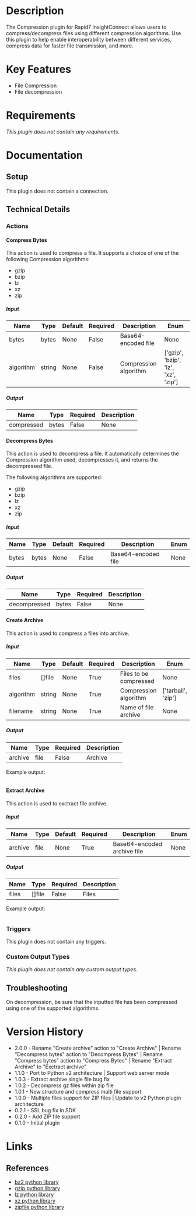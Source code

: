 # Description

The Compression plugin for Rapid7 InsightConnect allows users to compress/decompress files using different
compression algorithms. Use this plugin to help enable interoperability between different services, compress data
for faster file transmission, and more.

# Key Features

* File Compression
* File decompression

# Requirements

_This plugin does not contain any requirements._

# Documentation

## Setup

This plugin does not contain a connection.

## Technical Details

### Actions

#### Compress Bytes

This action is used to compress a file. It supports a choice of one of the following Compression algorithms:

* gzip
* bzip
* lz
* xz
* zip

##### Input

|Name|Type|Default|Required|Description|Enum|
|----|----|-------|--------|-----------|----|
|bytes|bytes|None|False|Base64-encoded file|None|
|algorithm|string|None|False|Compression algorithm|['gzip', 'bzip', 'lz', 'xz', 'zip']|

##### Output

|Name|Type|Required|Description|
|----|----|--------|-----------|
|compressed|bytes|False|None|

#### Decompress Bytes

This action is used to decompress a file. It automatically determines the Compression algorithm used, decompresses it,
and returns the decompressed file.

The following algorithms are supported:

* gzip
* bzip
* lz
* xz
* zip

##### Input

|Name|Type|Default|Required|Description|Enum|
|----|----|-------|--------|-----------|----|
|bytes|bytes|None|False|Base64-encoded file|None|

##### Output

|Name|Type|Required|Description|
|----|----|--------|-----------|
|decompressed|bytes|False|None|

#### Create Archive

This action is used to compress a files into archive.

##### Input

|Name|Type|Default|Required|Description|Enum|
|----|----|-------|--------|-----------|----|
|files|[]file|None|True|Files to be compressed|None|
|algorithm|string|None|True|Compression algorithm|['tarball', 'zip']|
|filename|string|None|True|Name of file archive|None|

##### Output

|Name|Type|Required|Description|
|----|----|--------|-----------|
|archive|file|False|Archive|

Example output:

```
```

#### Extract Archive

This action is used to exctract file archive.

##### Input

|Name|Type|Default|Required|Description|Enum|
|----|----|-------|--------|-----------|----|
|archive|file|None|True|Base64-encoded archive file|None|

##### Output

|Name|Type|Required|Description|
|----|----|--------|-----------|
|files|[]file|False|Files|

Example output:

```
```

### Triggers

This plugin does not contain any triggers.

### Custom Output Types

_This plugin does not contain any custom output types._

## Troubleshooting

On decompression, be sure that the inputted file has been compressed using one of the supported algorithms.

# Version History

* 2.0.0 - Rename "Create archive" action to "Create Archive" | Rename "Decompress bytes" action to "Decompress Bytes" | Rename "Compress bytes" action to "Compress Bytes" | Rename "Extract Archive" to "Exctract archive"
* 1.1.0 - Port to Python v2 architecture | Support web server mode
* 1.0.3 - Extract archive single file bug fix
* 1.0.2 - Decompress gz files within zip file
* 1.0.1 - New structure and compress multi file support
* 1.0.0 - Multiple files support for ZIP files | Update to v2 Python plugin architecture
* 0.2.1 - SSL bug fix in SDK
* 0.2.0 - Add ZIP file support
* 0.1.0 - Initial plugin

# Links

## References

* [bz2 python library](https://docs.python.org/3/library/bz2.html)
* [gzip python library](https://docs.python.org/3/library/gzip.html)
* [lz python library](https://docs.python.org/3/library/lzma.html)
* [xz python library](https://docs.python.org/3/library/lzma.html)
* [zipfile python library](https://docs.python.org/3/library/zipfile.html)

